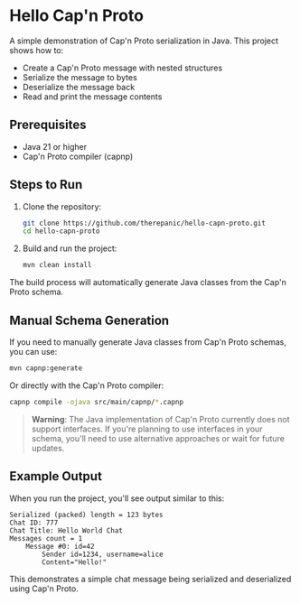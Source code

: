 # Hello Cap'n Proto

A simple demonstration of Cap'n Proto serialization in Java. This project shows how to:
- Create a Cap'n Proto message with nested structures
- Serialize the message to bytes
- Deserialize the message back
- Read and print the message contents

## Prerequisites

- Java 21 or higher
- Cap'n Proto compiler (capnp)

## Steps to Run

1. Clone the repository:
   ```bash
   git clone https://github.com/therepanic/hello-capn-proto.git
   cd hello-capn-proto
   ```

2. Build and run the project:
   ```bash
   mvn clean install
   ```

The build process will automatically generate Java classes from the Cap'n Proto schema.

## Manual Schema Generation

If you need to manually generate Java classes from Cap'n Proto schemas, you can use:
```bash
mvn capnp:generate
```

Or directly with the Cap'n Proto compiler:
```bash
capnp compile -ojava src/main/capnp/*.capnp
```
> **Warning**: The Java implementation of Cap'n Proto currently does not support interfaces. If you're planning to use interfaces in your schema, you'll need to use alternative approaches or wait for future updates.

## Example Output

When you run the project, you'll see output similar to this:
```
Serialized (packed) length = 123 bytes
Chat ID: 777
Chat Title: Hello World Chat
Messages count = 1
    Message #0: id=42
        Sender id=1234, username=alice
        Content="Hello!"
```

This demonstrates a simple chat message being serialized and deserialized using Cap'n Proto.
